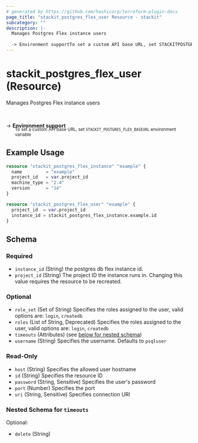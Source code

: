 ```yaml
---
# generated by https://github.com/hashicorp/terraform-plugin-docs
page_title: "stackit_postgres_flex_user Resource - stackit"
subcategory: ""
description: |-
  Manages Postgres Flex instance users
  
  -> Environment supportTo set a custom API base URL, set STACKITPOSTGRESFLEX_BASEURL environment variable
---
```


# stackit_postgres_flex_user (Resource)

Manages Postgres Flex instance users

<br />

-> __Environment support__<br /><small style='margin-left: 24px; margin-top: -5px; display: inline-block;'>To set a custom API base URL, set <code>STACKIT_POSTGRES_FLEX_BASEURL</code> environment variable </small>

## Example Usage

```terraform
resource "stackit_postgres_flex_instance" "example" {
  name         = "example"
  project_id   = var.project_id
  machine_type = "2.4"
  version      = "14"
}

resource "stackit_postgres_flex_user" "example" {
  project_id  = var.project_id
  instance_id = stackit_postgres_flex_instance.example.id
}
```

<!-- schema generated by tfplugindocs -->
## Schema

### Required

- `instance_id` (String) the postgres db flex instance id.
- `project_id` (String) The project ID the instance runs in. Changing this value requires the resource to be recreated.

### Optional

- `role_set` (Set of String) Specifies the roles assigned to the user, valid options are: `login`, `createdb`
- `roles` (List of String, Deprecated) Specifies the roles assigned to the user, valid options are: `login`, `createdb`
- `timeouts` (Attributes) (see [below for nested schema](#nestedatt--timeouts))
- `username` (String) Specifies the username. Defaults to `psqluser`

### Read-Only

- `host` (String) Specifies the allowed user hostname
- `id` (String) Specifies the resource ID
- `password` (String, Sensitive) Specifies the user's password
- `port` (Number) Specifies the port
- `uri` (String, Sensitive) Specifies connection URI

<a id="nestedatt--timeouts"></a>
### Nested Schema for `timeouts`

Optional:

- `delete` (String)


